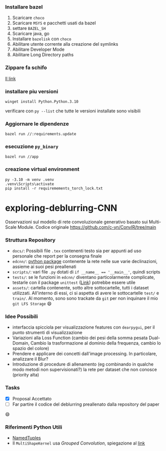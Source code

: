 ### Installare bazel
1. Scaricare `choco`
1. Scaricare `MSYS` e pacchetti usati da bazel 
2. settare `BAZEL_SH`
2. Scaricare java, go
2. Installare `bazelisk` con `choco`
3. Abilitare utente corrente alla creazione del symlinks
4. Abilitare Developer Mode
5. Abilitare Long Directory paths

### Zippare fa schifo
[Il link](https://github.com/bazelbuild/bazel/issues/8981)

### installare piu versioni
```
winget install Python.Python.3.10
```
verificare con `py --list` che tutte le versioni installate sono visibili

### Aggiornare le dipendenze
```
bazel run //:requirements.update
```

### esecuzione `py_binary`
```
bazel run //app
```

### creazione virtual environment
```
py -3.10 -m venv .venv
.venv\Scripts\activate
pip install -r requiremements_torch_lock.txt
```

# exploring-deblurring-CNN
Osservazioni sul modello di rete convoluzionale generativo basato sui Multi-Scale Module. Codice originale https://github.com/c-yn/ConvIR/tree/main

### Struttura Repository
- `docs/`: Possibili file `.tex` contenenti testo sia per appunti ad uso personale che report per la consegna finale
- `edcnn/`: [python package](https://docs.python.org/3/tutorial/modules.html#packages) contenente la rete nelle sue varie declinazioni, assieme ai suoi pesi preallenati
- `scripts/`: vari file `.py` dotati di `if __name__ == '__main__'`, quindi scripts
- `tests/`: se le funzioni in `edcnn/` diventano particolarmente complicate, testarle con il package `unittest` ([Link](https://realpython.com/python-unittest/)) potrebbe essere utile
- `assets/`: cartella contenente, sotto altre sottocartelle, tutti i dataset utilizzati. All'interno di essi, ci si aspetta di
avere le sottocartelle `test/` e `train/`. Al momento, sono sono trackate da `git` per non inquinare il mio `git LFS Storage` :smile:

### Idee Possibili
- interfaccia spicciola per visualizzazione features con `dearpygui`, per il punto strumenti di visualizzazione
- Variazioni alla Loss Function (cambio dei pesi della somma pesata Dual-Domain, Cambio la trasformazione al dominio della frequenza, cambio lo spazio del colore)
- Prendere e applicare dei concetti dall'image processing. In particolare, analizzare il Blur?
- Introduzione di procedure di allenamento (eg combinando in qualche modo metodi non supervisionati?) la rete per dataset che non conosce (priority alta)

### Tasks
- [X] Proposal Accettato
- [ ] Far partire il codice del deblurring preallenato dalla repository del paper

:smile:

### Riferimenti Python Utili
- [NamedTuples](https://realpython.com/python-namedtuple/)
- Il `MultiShapeKernel` usa *Grouped Convolution*, spiegazione al [link](https://paperswithcode.com/method/grouped-convolution#:~:text=A%20Grouped%20Convolution%20uses%20a,level%20and%20high%20level%20features.)